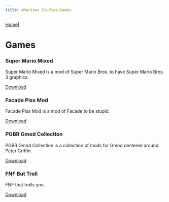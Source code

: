 ```yaml
---
title: eMarines Studios/Games
---
```


[Home](./index.md)|

# Games

### Super Mario Mixed 
Super Mario Mixed is a mod of Super Mario Bros. to have Super Mario Bros. 3 graphics.

[Download](https://www.mediafire.com/file/nbp8wx5ege7gm06/Super_Mario_Bros_Mixed.nes/file)


### Facade Piss Mod

Facade Piss Mod is a mod of Facade to be stupid.

[Download](https://www.mediafire.com/file/chmy00jblqat1jy/Facade+Piss+Edition+(lite).zip/file)


### PGBR Gmod Collection

PGBR Gmod Collection is a collection of mods for Gmod centered around Peter Griffin.

[Download](https://steamworkshopdownloader.io/download/2357829686)


### FNF But Troll

FNF that trolls you.

[Download](http://www.mediafire.com/file/ueg8n3wrjlds6me/friday_night_funey.zip/file)
